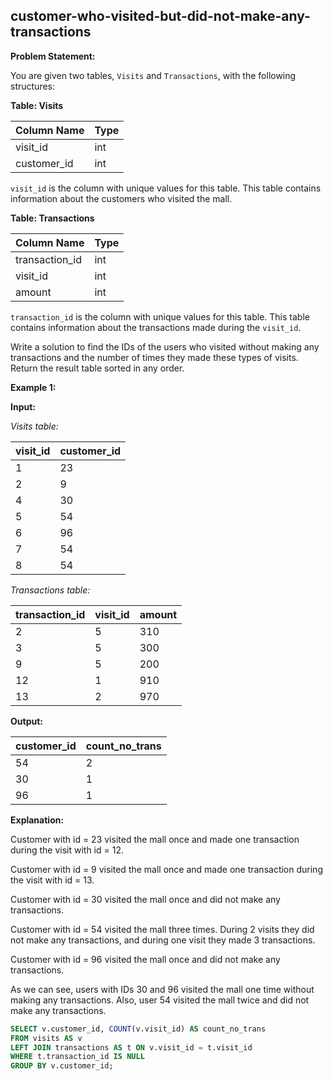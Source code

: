   ## customer-who-visited-but-did-not-make-any-transactions

  **Problem Statement:**

You are given two tables, `Visits` and `Transactions`, with the following structures:

**Table: Visits**

| Column Name | Type    |
|-------------|---------|
| visit_id    | int     |
| customer_id | int     |

`visit_id` is the column with unique values for this table. This table contains information about the customers who visited the mall.

**Table: Transactions**

| Column Name    | Type    |
|----------------|---------|
| transaction_id | int     |
| visit_id       | int     |
| amount         | int     |

`transaction_id` is the column with unique values for this table. This table contains information about the transactions made during the `visit_id`.

Write a solution to find the IDs of the users who visited without making any transactions and the number of times they made these types of visits. Return the result table sorted in any order.

**Example 1:**

**Input:**

*Visits table:*

| visit_id | customer_id |
|----------|-------------|
| 1        | 23          |
| 2        | 9           |
| 4        | 30          |
| 5        | 54          |
| 6        | 96          |
| 7        | 54          |
| 8        | 54          |

*Transactions table:*

| transaction_id | visit_id | amount |
|----------------|----------|--------|
| 2              | 5        | 310    |
| 3              | 5        | 300    |
| 9              | 5        | 200    |
| 12             | 1        | 910    |
| 13             | 2        | 970    |

**Output:**

| customer_id | count_no_trans |
|-------------|----------------|
| 54          | 2              |
| 30          | 1              |
| 96          | 1              |

**Explanation:**

Customer with id = 23 visited the mall once and made one transaction during the visit with id = 12.

Customer with id = 9 visited the mall once and made one transaction during the visit with id = 13.

Customer with id = 30 visited the mall once and did not make any transactions.

Customer with id = 54 visited the mall three times. During 2 visits they did not make any transactions, and during one visit they made 3 transactions.

Customer with id = 96 visited the mall once and did not make any transactions.

As we can see, users with IDs 30 and 96 visited the mall one time without making any transactions. Also, user 54 visited the mall twice and did not make any transactions.


```SQL
SELECT v.customer_id, COUNT(v.visit_id) AS count_no_trans
FROM visits AS v
LEFT JOIN transactions AS t ON v.visit_id = t.visit_id
WHERE t.transaction_id IS NULL
GROUP BY v.customer_id;
